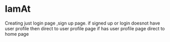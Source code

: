 # IamAt
Creating just login page ,sign up page. 
if signed up or login doesnot have user profile
then direct to user profile page 
if has user profile page direct to home page
